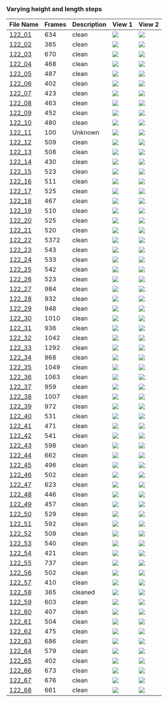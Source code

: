 ### Varying height and length steps
|File Name|Frames|Description|View 1|View 2|
|-|-|-|-|-|
|[122_01](https://github.com/Shriinivas/cmubvh/raw/main/Sequence-113-128/122/Data/122_01.zip)|634|clean|<img src="https://github.com/Shriinivas/cmubvhgifs/blob/main/Sequence-113-128/122/122_01_0.gif"/>|<img src="https://github.com/Shriinivas/cmubvhgifs/blob/main/Sequence-113-128/122/122_01_1.gif"/>|
|[122_02](https://github.com/Shriinivas/cmubvh/raw/main/Sequence-113-128/122/Data/122_02.zip)|365|clean|<img src="https://github.com/Shriinivas/cmubvhgifs/blob/main/Sequence-113-128/122/122_02_0.gif"/>|<img src="https://github.com/Shriinivas/cmubvhgifs/blob/main/Sequence-113-128/122/122_02_1.gif"/>|
|[122_03](https://github.com/Shriinivas/cmubvh/raw/main/Sequence-113-128/122/Data/122_03.zip)|670|clean|<img src="https://github.com/Shriinivas/cmubvhgifs/blob/main/Sequence-113-128/122/122_03_0.gif"/>|<img src="https://github.com/Shriinivas/cmubvhgifs/blob/main/Sequence-113-128/122/122_03_1.gif"/>|
|[122_04](https://github.com/Shriinivas/cmubvh/raw/main/Sequence-113-128/122/Data/122_04.zip)|468|clean|<img src="https://github.com/Shriinivas/cmubvhgifs/blob/main/Sequence-113-128/122/122_04_0.gif"/>|<img src="https://github.com/Shriinivas/cmubvhgifs/blob/main/Sequence-113-128/122/122_04_1.gif"/>|
|[122_05](https://github.com/Shriinivas/cmubvh/raw/main/Sequence-113-128/122/Data/122_05.zip)|487|clean|<img src="https://github.com/Shriinivas/cmubvhgifs/blob/main/Sequence-113-128/122/122_05_0.gif"/>|<img src="https://github.com/Shriinivas/cmubvhgifs/blob/main/Sequence-113-128/122/122_05_1.gif"/>|
|[122_06](https://github.com/Shriinivas/cmubvh/raw/main/Sequence-113-128/122/Data/122_06.zip)|402|clean|<img src="https://github.com/Shriinivas/cmubvhgifs/blob/main/Sequence-113-128/122/122_06_0.gif"/>|<img src="https://github.com/Shriinivas/cmubvhgifs/blob/main/Sequence-113-128/122/122_06_1.gif"/>|
|[122_07](https://github.com/Shriinivas/cmubvh/raw/main/Sequence-113-128/122/Data/122_07.zip)|423|clean|<img src="https://github.com/Shriinivas/cmubvhgifs/blob/main/Sequence-113-128/122/122_07_0.gif"/>|<img src="https://github.com/Shriinivas/cmubvhgifs/blob/main/Sequence-113-128/122/122_07_1.gif"/>|
|[122_08](https://github.com/Shriinivas/cmubvh/raw/main/Sequence-113-128/122/Data/122_08.zip)|463|clean|<img src="https://github.com/Shriinivas/cmubvhgifs/blob/main/Sequence-113-128/122/122_08_0.gif"/>|<img src="https://github.com/Shriinivas/cmubvhgifs/blob/main/Sequence-113-128/122/122_08_1.gif"/>|
|[122_09](https://github.com/Shriinivas/cmubvh/raw/main/Sequence-113-128/122/Data/122_09.zip)|452|clean|<img src="https://github.com/Shriinivas/cmubvhgifs/blob/main/Sequence-113-128/122/122_09_0.gif"/>|<img src="https://github.com/Shriinivas/cmubvhgifs/blob/main/Sequence-113-128/122/122_09_1.gif"/>|
|[122_10](https://github.com/Shriinivas/cmubvh/raw/main/Sequence-113-128/122/Data/122_10.zip)|480|clean|<img src="https://github.com/Shriinivas/cmubvhgifs/blob/main/Sequence-113-128/122/122_10_0.gif"/>|<img src="https://github.com/Shriinivas/cmubvhgifs/blob/main/Sequence-113-128/122/122_10_1.gif"/>|
|[122_11](https://github.com/Shriinivas/cmubvh/raw/main/Sequence-113-128/122/Data/122_11.zip)|100|Unknown|<img src="https://github.com/Shriinivas/cmubvhgifs/blob/main/Sequence-113-128/122/122_11_0.gif"/>|<img src="https://github.com/Shriinivas/cmubvhgifs/blob/main/Sequence-113-128/122/122_11_1.gif"/>|
|[122_12](https://github.com/Shriinivas/cmubvh/raw/main/Sequence-113-128/122/Data/122_12.zip)|509|clean|<img src="https://github.com/Shriinivas/cmubvhgifs/blob/main/Sequence-113-128/122/122_12_0.gif"/>|<img src="https://github.com/Shriinivas/cmubvhgifs/blob/main/Sequence-113-128/122/122_12_1.gif"/>|
|[122_13](https://github.com/Shriinivas/cmubvh/raw/main/Sequence-113-128/122/Data/122_13.zip)|508|clean|<img src="https://github.com/Shriinivas/cmubvhgifs/blob/main/Sequence-113-128/122/122_13_0.gif"/>|<img src="https://github.com/Shriinivas/cmubvhgifs/blob/main/Sequence-113-128/122/122_13_1.gif"/>|
|[122_14](https://github.com/Shriinivas/cmubvh/raw/main/Sequence-113-128/122/Data/122_14.zip)|430|clean|<img src="https://github.com/Shriinivas/cmubvhgifs/blob/main/Sequence-113-128/122/122_14_0.gif"/>|<img src="https://github.com/Shriinivas/cmubvhgifs/blob/main/Sequence-113-128/122/122_14_1.gif"/>|
|[122_15](https://github.com/Shriinivas/cmubvh/raw/main/Sequence-113-128/122/Data/122_15.zip)|523|clean|<img src="https://github.com/Shriinivas/cmubvhgifs/blob/main/Sequence-113-128/122/122_15_0.gif"/>|<img src="https://github.com/Shriinivas/cmubvhgifs/blob/main/Sequence-113-128/122/122_15_1.gif"/>|
|[122_16](https://github.com/Shriinivas/cmubvh/raw/main/Sequence-113-128/122/Data/122_16.zip)|511|clean|<img src="https://github.com/Shriinivas/cmubvhgifs/blob/main/Sequence-113-128/122/122_16_0.gif"/>|<img src="https://github.com/Shriinivas/cmubvhgifs/blob/main/Sequence-113-128/122/122_16_1.gif"/>|
|[122_17](https://github.com/Shriinivas/cmubvh/raw/main/Sequence-113-128/122/Data/122_17.zip)|525|clean|<img src="https://github.com/Shriinivas/cmubvhgifs/blob/main/Sequence-113-128/122/122_17_0.gif"/>|<img src="https://github.com/Shriinivas/cmubvhgifs/blob/main/Sequence-113-128/122/122_17_1.gif"/>|
|[122_18](https://github.com/Shriinivas/cmubvh/raw/main/Sequence-113-128/122/Data/122_18.zip)|467|clean|<img src="https://github.com/Shriinivas/cmubvhgifs/blob/main/Sequence-113-128/122/122_18_0.gif"/>|<img src="https://github.com/Shriinivas/cmubvhgifs/blob/main/Sequence-113-128/122/122_18_1.gif"/>|
|[122_19](https://github.com/Shriinivas/cmubvh/raw/main/Sequence-113-128/122/Data/122_19.zip)|510|clean|<img src="https://github.com/Shriinivas/cmubvhgifs/blob/main/Sequence-113-128/122/122_19_0.gif"/>|<img src="https://github.com/Shriinivas/cmubvhgifs/blob/main/Sequence-113-128/122/122_19_1.gif"/>|
|[122_20](https://github.com/Shriinivas/cmubvh/raw/main/Sequence-113-128/122/Data/122_20.zip)|525|clean|<img src="https://github.com/Shriinivas/cmubvhgifs/blob/main/Sequence-113-128/122/122_20_0.gif"/>|<img src="https://github.com/Shriinivas/cmubvhgifs/blob/main/Sequence-113-128/122/122_20_1.gif"/>|
|[122_21](https://github.com/Shriinivas/cmubvh/raw/main/Sequence-113-128/122/Data/122_21.zip)|520|clean|<img src="https://github.com/Shriinivas/cmubvhgifs/blob/main/Sequence-113-128/122/122_21_0.gif"/>|<img src="https://github.com/Shriinivas/cmubvhgifs/blob/main/Sequence-113-128/122/122_21_1.gif"/>|
|[122_22](https://github.com/Shriinivas/cmubvh/raw/main/Sequence-113-128/122/Data/122_22.zip)|5372|clean|<img src="https://github.com/Shriinivas/cmubvhgifs/blob/main/Sequence-113-128/122/122_22_0.gif"/>|<img src="https://github.com/Shriinivas/cmubvhgifs/blob/main/Sequence-113-128/122/122_22_1.gif"/>|
|[122_23](https://github.com/Shriinivas/cmubvh/raw/main/Sequence-113-128/122/Data/122_23.zip)|543|clean|<img src="https://github.com/Shriinivas/cmubvhgifs/blob/main/Sequence-113-128/122/122_23_0.gif"/>|<img src="https://github.com/Shriinivas/cmubvhgifs/blob/main/Sequence-113-128/122/122_23_1.gif"/>|
|[122_24](https://github.com/Shriinivas/cmubvh/raw/main/Sequence-113-128/122/Data/122_24.zip)|533|clean|<img src="https://github.com/Shriinivas/cmubvhgifs/blob/main/Sequence-113-128/122/122_24_0.gif"/>|<img src="https://github.com/Shriinivas/cmubvhgifs/blob/main/Sequence-113-128/122/122_24_1.gif"/>|
|[122_25](https://github.com/Shriinivas/cmubvh/raw/main/Sequence-113-128/122/Data/122_25.zip)|542|clean|<img src="https://github.com/Shriinivas/cmubvhgifs/blob/main/Sequence-113-128/122/122_25_0.gif"/>|<img src="https://github.com/Shriinivas/cmubvhgifs/blob/main/Sequence-113-128/122/122_25_1.gif"/>|
|[122_26](https://github.com/Shriinivas/cmubvh/raw/main/Sequence-113-128/122/Data/122_26.zip)|523|clean|<img src="https://github.com/Shriinivas/cmubvhgifs/blob/main/Sequence-113-128/122/122_26_0.gif"/>|<img src="https://github.com/Shriinivas/cmubvhgifs/blob/main/Sequence-113-128/122/122_26_1.gif"/>|
|[122_27](https://github.com/Shriinivas/cmubvh/raw/main/Sequence-113-128/122/Data/122_27.zip)|984|clean|<img src="https://github.com/Shriinivas/cmubvhgifs/blob/main/Sequence-113-128/122/122_27_0.gif"/>|<img src="https://github.com/Shriinivas/cmubvhgifs/blob/main/Sequence-113-128/122/122_27_1.gif"/>|
|[122_28](https://github.com/Shriinivas/cmubvh/raw/main/Sequence-113-128/122/Data/122_28.zip)|932|clean|<img src="https://github.com/Shriinivas/cmubvhgifs/blob/main/Sequence-113-128/122/122_28_0.gif"/>|<img src="https://github.com/Shriinivas/cmubvhgifs/blob/main/Sequence-113-128/122/122_28_1.gif"/>|
|[122_29](https://github.com/Shriinivas/cmubvh/raw/main/Sequence-113-128/122/Data/122_29.zip)|948|clean|<img src="https://github.com/Shriinivas/cmubvhgifs/blob/main/Sequence-113-128/122/122_29_0.gif"/>|<img src="https://github.com/Shriinivas/cmubvhgifs/blob/main/Sequence-113-128/122/122_29_1.gif"/>|
|[122_30](https://github.com/Shriinivas/cmubvh/raw/main/Sequence-113-128/122/Data/122_30.zip)|1010|clean|<img src="https://github.com/Shriinivas/cmubvhgifs/blob/main/Sequence-113-128/122/122_30_0.gif"/>|<img src="https://github.com/Shriinivas/cmubvhgifs/blob/main/Sequence-113-128/122/122_30_1.gif"/>|
|[122_31](https://github.com/Shriinivas/cmubvh/raw/main/Sequence-113-128/122/Data/122_31.zip)|936|clean|<img src="https://github.com/Shriinivas/cmubvhgifs/blob/main/Sequence-113-128/122/122_31_0.gif"/>|<img src="https://github.com/Shriinivas/cmubvhgifs/blob/main/Sequence-113-128/122/122_31_1.gif"/>|
|[122_32](https://github.com/Shriinivas/cmubvh/raw/main/Sequence-113-128/122/Data/122_32.zip)|1042|clean|<img src="https://github.com/Shriinivas/cmubvhgifs/blob/main/Sequence-113-128/122/122_32_0.gif"/>|<img src="https://github.com/Shriinivas/cmubvhgifs/blob/main/Sequence-113-128/122/122_32_1.gif"/>|
|[122_33](https://github.com/Shriinivas/cmubvh/raw/main/Sequence-113-128/122/Data/122_33.zip)|1292|clean|<img src="https://github.com/Shriinivas/cmubvhgifs/blob/main/Sequence-113-128/122/122_33_0.gif"/>|<img src="https://github.com/Shriinivas/cmubvhgifs/blob/main/Sequence-113-128/122/122_33_1.gif"/>|
|[122_34](https://github.com/Shriinivas/cmubvh/raw/main/Sequence-113-128/122/Data/122_34.zip)|968|clean|<img src="https://github.com/Shriinivas/cmubvhgifs/blob/main/Sequence-113-128/122/122_34_0.gif"/>|<img src="https://github.com/Shriinivas/cmubvhgifs/blob/main/Sequence-113-128/122/122_34_1.gif"/>|
|[122_35](https://github.com/Shriinivas/cmubvh/raw/main/Sequence-113-128/122/Data/122_35.zip)|1049|clean|<img src="https://github.com/Shriinivas/cmubvhgifs/blob/main/Sequence-113-128/122/122_35_0.gif"/>|<img src="https://github.com/Shriinivas/cmubvhgifs/blob/main/Sequence-113-128/122/122_35_1.gif"/>|
|[122_36](https://github.com/Shriinivas/cmubvh/raw/main/Sequence-113-128/122/Data/122_36.zip)|1063|clean|<img src="https://github.com/Shriinivas/cmubvhgifs/blob/main/Sequence-113-128/122/122_36_0.gif"/>|<img src="https://github.com/Shriinivas/cmubvhgifs/blob/main/Sequence-113-128/122/122_36_1.gif"/>|
|[122_37](https://github.com/Shriinivas/cmubvh/raw/main/Sequence-113-128/122/Data/122_37.zip)|959|clean|<img src="https://github.com/Shriinivas/cmubvhgifs/blob/main/Sequence-113-128/122/122_37_0.gif"/>|<img src="https://github.com/Shriinivas/cmubvhgifs/blob/main/Sequence-113-128/122/122_37_1.gif"/>|
|[122_38](https://github.com/Shriinivas/cmubvh/raw/main/Sequence-113-128/122/Data/122_38.zip)|1007|clean|<img src="https://github.com/Shriinivas/cmubvhgifs/blob/main/Sequence-113-128/122/122_38_0.gif"/>|<img src="https://github.com/Shriinivas/cmubvhgifs/blob/main/Sequence-113-128/122/122_38_1.gif"/>|
|[122_39](https://github.com/Shriinivas/cmubvh/raw/main/Sequence-113-128/122/Data/122_39.zip)|972|clean|<img src="https://github.com/Shriinivas/cmubvhgifs/blob/main/Sequence-113-128/122/122_39_0.gif"/>|<img src="https://github.com/Shriinivas/cmubvhgifs/blob/main/Sequence-113-128/122/122_39_1.gif"/>|
|[122_40](https://github.com/Shriinivas/cmubvh/raw/main/Sequence-113-128/122/Data/122_40.zip)|531|clean|<img src="https://github.com/Shriinivas/cmubvhgifs/blob/main/Sequence-113-128/122/122_40_0.gif"/>|<img src="https://github.com/Shriinivas/cmubvhgifs/blob/main/Sequence-113-128/122/122_40_1.gif"/>|
|[122_41](https://github.com/Shriinivas/cmubvh/raw/main/Sequence-113-128/122/Data/122_41.zip)|471|clean|<img src="https://github.com/Shriinivas/cmubvhgifs/blob/main/Sequence-113-128/122/122_41_0.gif"/>|<img src="https://github.com/Shriinivas/cmubvhgifs/blob/main/Sequence-113-128/122/122_41_1.gif"/>|
|[122_42](https://github.com/Shriinivas/cmubvh/raw/main/Sequence-113-128/122/Data/122_42.zip)|541|clean|<img src="https://github.com/Shriinivas/cmubvhgifs/blob/main/Sequence-113-128/122/122_42_0.gif"/>|<img src="https://github.com/Shriinivas/cmubvhgifs/blob/main/Sequence-113-128/122/122_42_1.gif"/>|
|[122_43](https://github.com/Shriinivas/cmubvh/raw/main/Sequence-113-128/122/Data/122_43.zip)|598|clean|<img src="https://github.com/Shriinivas/cmubvhgifs/blob/main/Sequence-113-128/122/122_43_0.gif"/>|<img src="https://github.com/Shriinivas/cmubvhgifs/blob/main/Sequence-113-128/122/122_43_1.gif"/>|
|[122_44](https://github.com/Shriinivas/cmubvh/raw/main/Sequence-113-128/122/Data/122_44.zip)|662|clean|<img src="https://github.com/Shriinivas/cmubvhgifs/blob/main/Sequence-113-128/122/122_44_0.gif"/>|<img src="https://github.com/Shriinivas/cmubvhgifs/blob/main/Sequence-113-128/122/122_44_1.gif"/>|
|[122_45](https://github.com/Shriinivas/cmubvh/raw/main/Sequence-113-128/122/Data/122_45.zip)|496|clean|<img src="https://github.com/Shriinivas/cmubvhgifs/blob/main/Sequence-113-128/122/122_45_0.gif"/>|<img src="https://github.com/Shriinivas/cmubvhgifs/blob/main/Sequence-113-128/122/122_45_1.gif"/>|
|[122_46](https://github.com/Shriinivas/cmubvh/raw/main/Sequence-113-128/122/Data/122_46.zip)|502|clean|<img src="https://github.com/Shriinivas/cmubvhgifs/blob/main/Sequence-113-128/122/122_46_0.gif"/>|<img src="https://github.com/Shriinivas/cmubvhgifs/blob/main/Sequence-113-128/122/122_46_1.gif"/>|
|[122_47](https://github.com/Shriinivas/cmubvh/raw/main/Sequence-113-128/122/Data/122_47.zip)|623|clean|<img src="https://github.com/Shriinivas/cmubvhgifs/blob/main/Sequence-113-128/122/122_47_0.gif"/>|<img src="https://github.com/Shriinivas/cmubvhgifs/blob/main/Sequence-113-128/122/122_47_1.gif"/>|
|[122_48](https://github.com/Shriinivas/cmubvh/raw/main/Sequence-113-128/122/Data/122_48.zip)|446|clean|<img src="https://github.com/Shriinivas/cmubvhgifs/blob/main/Sequence-113-128/122/122_48_0.gif"/>|<img src="https://github.com/Shriinivas/cmubvhgifs/blob/main/Sequence-113-128/122/122_48_1.gif"/>|
|[122_49](https://github.com/Shriinivas/cmubvh/raw/main/Sequence-113-128/122/Data/122_49.zip)|457|clean|<img src="https://github.com/Shriinivas/cmubvhgifs/blob/main/Sequence-113-128/122/122_49_0.gif"/>|<img src="https://github.com/Shriinivas/cmubvhgifs/blob/main/Sequence-113-128/122/122_49_1.gif"/>|
|[122_50](https://github.com/Shriinivas/cmubvh/raw/main/Sequence-113-128/122/Data/122_50.zip)|529|clean|<img src="https://github.com/Shriinivas/cmubvhgifs/blob/main/Sequence-113-128/122/122_50_0.gif"/>|<img src="https://github.com/Shriinivas/cmubvhgifs/blob/main/Sequence-113-128/122/122_50_1.gif"/>|
|[122_51](https://github.com/Shriinivas/cmubvh/raw/main/Sequence-113-128/122/Data/122_51.zip)|592|clean|<img src="https://github.com/Shriinivas/cmubvhgifs/blob/main/Sequence-113-128/122/122_51_0.gif"/>|<img src="https://github.com/Shriinivas/cmubvhgifs/blob/main/Sequence-113-128/122/122_51_1.gif"/>|
|[122_52](https://github.com/Shriinivas/cmubvh/raw/main/Sequence-113-128/122/Data/122_52.zip)|509|clean|<img src="https://github.com/Shriinivas/cmubvhgifs/blob/main/Sequence-113-128/122/122_52_0.gif"/>|<img src="https://github.com/Shriinivas/cmubvhgifs/blob/main/Sequence-113-128/122/122_52_1.gif"/>|
|[122_53](https://github.com/Shriinivas/cmubvh/raw/main/Sequence-113-128/122/Data/122_53.zip)|540|clean|<img src="https://github.com/Shriinivas/cmubvhgifs/blob/main/Sequence-113-128/122/122_53_0.gif"/>|<img src="https://github.com/Shriinivas/cmubvhgifs/blob/main/Sequence-113-128/122/122_53_1.gif"/>|
|[122_54](https://github.com/Shriinivas/cmubvh/raw/main/Sequence-113-128/122/Data/122_54.zip)|421|clean|<img src="https://github.com/Shriinivas/cmubvhgifs/blob/main/Sequence-113-128/122/122_54_0.gif"/>|<img src="https://github.com/Shriinivas/cmubvhgifs/blob/main/Sequence-113-128/122/122_54_1.gif"/>|
|[122_55](https://github.com/Shriinivas/cmubvh/raw/main/Sequence-113-128/122/Data/122_55.zip)|737|clean|<img src="https://github.com/Shriinivas/cmubvhgifs/blob/main/Sequence-113-128/122/122_55_0.gif"/>|<img src="https://github.com/Shriinivas/cmubvhgifs/blob/main/Sequence-113-128/122/122_55_1.gif"/>|
|[122_56](https://github.com/Shriinivas/cmubvh/raw/main/Sequence-113-128/122/Data/122_56.zip)|502|clean|<img src="https://github.com/Shriinivas/cmubvhgifs/blob/main/Sequence-113-128/122/122_56_0.gif"/>|<img src="https://github.com/Shriinivas/cmubvhgifs/blob/main/Sequence-113-128/122/122_56_1.gif"/>|
|[122_57](https://github.com/Shriinivas/cmubvh/raw/main/Sequence-113-128/122/Data/122_57.zip)|410|clean|<img src="https://github.com/Shriinivas/cmubvhgifs/blob/main/Sequence-113-128/122/122_57_0.gif"/>|<img src="https://github.com/Shriinivas/cmubvhgifs/blob/main/Sequence-113-128/122/122_57_1.gif"/>|
|[122_58](https://github.com/Shriinivas/cmubvh/raw/main/Sequence-113-128/122/Data/122_58.zip)|365|cleaned|<img src="https://github.com/Shriinivas/cmubvhgifs/blob/main/Sequence-113-128/122/122_58_0.gif"/>|<img src="https://github.com/Shriinivas/cmubvhgifs/blob/main/Sequence-113-128/122/122_58_1.gif"/>|
|[122_59](https://github.com/Shriinivas/cmubvh/raw/main/Sequence-113-128/122/Data/122_59.zip)|603|clean|<img src="https://github.com/Shriinivas/cmubvhgifs/blob/main/Sequence-113-128/122/122_59_0.gif"/>|<img src="https://github.com/Shriinivas/cmubvhgifs/blob/main/Sequence-113-128/122/122_59_1.gif"/>|
|[122_60](https://github.com/Shriinivas/cmubvh/raw/main/Sequence-113-128/122/Data/122_60.zip)|407|clean|<img src="https://github.com/Shriinivas/cmubvhgifs/blob/main/Sequence-113-128/122/122_60_0.gif"/>|<img src="https://github.com/Shriinivas/cmubvhgifs/blob/main/Sequence-113-128/122/122_60_1.gif"/>|
|[122_61](https://github.com/Shriinivas/cmubvh/raw/main/Sequence-113-128/122/Data/122_61.zip)|504|clean|<img src="https://github.com/Shriinivas/cmubvhgifs/blob/main/Sequence-113-128/122/122_61_0.gif"/>|<img src="https://github.com/Shriinivas/cmubvhgifs/blob/main/Sequence-113-128/122/122_61_1.gif"/>|
|[122_62](https://github.com/Shriinivas/cmubvh/raw/main/Sequence-113-128/122/Data/122_62.zip)|475|clean|<img src="https://github.com/Shriinivas/cmubvhgifs/blob/main/Sequence-113-128/122/122_62_0.gif"/>|<img src="https://github.com/Shriinivas/cmubvhgifs/blob/main/Sequence-113-128/122/122_62_1.gif"/>|
|[122_63](https://github.com/Shriinivas/cmubvh/raw/main/Sequence-113-128/122/Data/122_63.zip)|686|clean|<img src="https://github.com/Shriinivas/cmubvhgifs/blob/main/Sequence-113-128/122/122_63_0.gif"/>|<img src="https://github.com/Shriinivas/cmubvhgifs/blob/main/Sequence-113-128/122/122_63_1.gif"/>|
|[122_64](https://github.com/Shriinivas/cmubvh/raw/main/Sequence-113-128/122/Data/122_64.zip)|579|clean|<img src="https://github.com/Shriinivas/cmubvhgifs/blob/main/Sequence-113-128/122/122_64_0.gif"/>|<img src="https://github.com/Shriinivas/cmubvhgifs/blob/main/Sequence-113-128/122/122_64_1.gif"/>|
|[122_65](https://github.com/Shriinivas/cmubvh/raw/main/Sequence-113-128/122/Data/122_65.zip)|402|clean|<img src="https://github.com/Shriinivas/cmubvhgifs/blob/main/Sequence-113-128/122/122_65_0.gif"/>|<img src="https://github.com/Shriinivas/cmubvhgifs/blob/main/Sequence-113-128/122/122_65_1.gif"/>|
|[122_66](https://github.com/Shriinivas/cmubvh/raw/main/Sequence-113-128/122/Data/122_66.zip)|673|clean|<img src="https://github.com/Shriinivas/cmubvhgifs/blob/main/Sequence-113-128/122/122_66_0.gif"/>|<img src="https://github.com/Shriinivas/cmubvhgifs/blob/main/Sequence-113-128/122/122_66_1.gif"/>|
|[122_67](https://github.com/Shriinivas/cmubvh/raw/main/Sequence-113-128/122/Data/122_67.zip)|676|clean|<img src="https://github.com/Shriinivas/cmubvhgifs/blob/main/Sequence-113-128/122/122_67_0.gif"/>|<img src="https://github.com/Shriinivas/cmubvhgifs/blob/main/Sequence-113-128/122/122_67_1.gif"/>|
|[122_68](https://github.com/Shriinivas/cmubvh/raw/main/Sequence-113-128/122/Data/122_68.zip)|661|clean|<img src="https://github.com/Shriinivas/cmubvhgifs/blob/main/Sequence-113-128/122/122_68_0.gif"/>|<img src="https://github.com/Shriinivas/cmubvhgifs/blob/main/Sequence-113-128/122/122_68_1.gif"/>|
